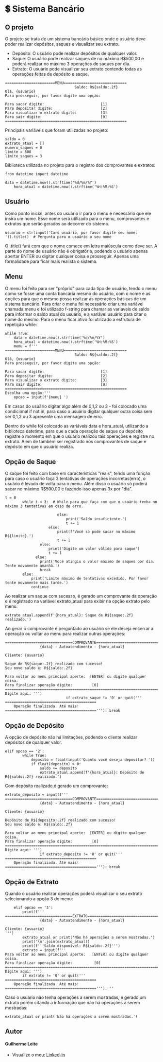 # 💲 Sistema Bancário

## O projeto
O projeto se trata de um sistema bancário básico onde o usuário deve poder realizar depósitos, saques e visualizar seu extrato.
- Depósito: O usuário pode realizar depósitos de qualquer valor.
- Saque: O usuário pode realizar saques de no máximo R$500,00 e poderá realizar no máximo 3 operações de saques por dia.
- Extrato: O usuário pode visualizar seu extrato contendo todas as operações feitas de depósito e saque.

```pyx
=======================MENU=============================
                                Saldo: R${saldo:.2f}
Olá, {usuario}
Para prosseguir, por favor digite uma opção:
        
Para sacar digite:                          [1]
Para depositar digite:                      [2]
Para visualizar o extrato digite:           [3] 
Para sair digite:                           [0]  
========================================================
```

Principais variáveis que foram utilizadas no projeto:
```pyx
saldo = 0
extrato_atual = []
numero_saques = 0
limite = 500
limite_saques = 3
```

Biblioteca utilizada no projeto para o registro dos comprovantes e extratos:
```pyx
from datetime import datetime
```
```pyx
data = datetime.now().strftime('%d/%m/%Y')
    hora_atual = datetime.now().strftime('%H:%M:%S')
```

## Usuário
Como ponto inicial, antes do usuário ir para o menu é necessário que ele insira um nome. Esse nome será utilizado para o menu, comprovantes e extratos que serão gerados ao decorrer do sistema.
```pyx
usuario = str(input('Caro usuário, por favor digite seu nome: ')).title()  # Pergunta para o usuário o seu nome
```
O .title() fará com que o nome comece em letra maiúscula como deve ser.
A parte do nome de usuário não é obrigatória, podendo o usuário apenas apertar ENTER ou digitar qualquer coisa e prosseguir. Apenas uma formalidade para ficar mais realista o sistema.

## Menu
O menu foi feito para ser "próprio" para cada tipo de usuário, tendo o menu como se fosse uma conta bancária mesmo do usuário, com o nome e as opções para que o mesmo possa realizar as operações básicas de um sistema bancário.
Para criar o menu foi necessário criar uma variável chamada menu e foi utilizado f-string para chamar as variáveis de saldo para informar o saldo atual do usuário, e a variável usuário para citar o nome do mesmo. Para o menu ficar ativo foi utilizado a estrutura de repetição while:
```pyx
while True:
    data = datetime.now().strftime('%d/%m/%Y')
    hora_atual = datetime.now().strftime('%H:%M:%S')
    menu = f'''
=======================MENU=============================
                                Saldo: R${saldo:.2f}
Olá, {usuario}
Para prosseguir, por favor digite uma opção:
        
Para sacar digite:                          [1]
Para depositar digite:                      [2]
Para visualizar o extrato digite:           [3] 
Para sair digite:                           [0]  
========================================================
Escolha uma opção:'''
    opcao = input(f'{menu} ')
```
Em casos do usuário digitar algo além de 0,1,2 ou 3 - foi colocado uma condicional if not in, para caso o usuário digitar qualquer outra coisa sem ser 0,1,2 ou 3 apresente uma mensagem de erro.

Dentro do while foi colocado as variáveis data e hora_atual, utilizando a biblioteca datetime, para que a cada operação de saque ou depósito registre o momento em que o usuário realizou tais operações e registre no extrato. Além de também ser registrado nos comprovantes de saque e depósito em que o usuário realiza.

## Opção de Saque
O saque foi feito com base em características "reais", tendo uma função para caso o usuário faça 3 tentativas de operações incorretas(erro), o usuário é levado de volta para o menu. Além disso o usuário só poderá sacar no máximo R$500,00 e fazendo isso apenas 3x por "dia".

```pyx
t = 0
        while t < 3:  # While para que faça com que o usuário tenha no máximo 3 tentativas em caso de erro.
```

```pyx
                        else:
                            print('Saldo insuficiente.')
                            t += 1
                    else:
                        print(f'Você só pode sacar no máximo R${limite}.')
                        t += 1
                else:
                    print('Digite um valor válido para saque')
                    t += 1
              else:
                print('Você atingiu o valor máximo de saques por dia. Tente novamente amanhã.')
                break
        else:
            print('Limite máximo de tentativas excedido. Por favor tente novamente mais tarde.')
            continue
```

Ao realizar um saque com sucesso, é gerado um comprovante da operação e é registrado na variável extrato_atual para exibir na opção extrato pelo menu:
```pyx
extrato_atual.append(f'{hora_atual}: Saque de R${saque:.2f} realizado.')
```

Ao gerar o comprovante é perguntado ao usuário se ele deseja encerrar a operação ou voltar ao menu para realizar outras operações:
```pyx
===============================COMPROVANTE================================            
                {data} - Autoatendimento - {hora_atual}
 
Cliente: {usuario}    
                                   
Saque de R${saque:.2f} realizado com sucesso!
Seu novo saldo é: R${saldo:.2f}
                                                    
Para voltar ao menu principal aperte:  [ENTER] ou digite qualquer coisa.
Para finalizar operação digite:         [0]
==========================================================================
Digite aqui: ''')
                            if extrato_saque != '0' or quit('''
==========================================      
    Operação finalizada. Até mais!              
=========================================='''): break
```


## Opção de Depósito
A opção de depósito não há limitações, podendo o cliente realizar depósitos de qualquer valor.
```pyx
elif opcao == '2':
        while True:
            deposito = float(input('Quanto você deseja depositar? '))
            if float(deposito) > 0:
                saldo += deposito
                extrato_atual.append(f'{hora_atual}: Depósito de R${saldo:.2f} realizado.')
```
Com depósito realizado,é gerado um comprovante:
```pyx
extrato_deposito = input(f'''
===============================COMPROVANTE================================
                {data} - Autoatendimento - {hora_atual}
 
Cliente: {usuario}
                                                
Depósito de R${deposito:.2f} realizado com sucesso!
Seu novo saldo é: R${saldo:.2f}
                                                    
Para voltar ao menu principal aperte:  [ENTER] ou digite qualquer coisa.
Para finalizar operação digite:         [0]       
==========================================================================
Digite aqui: ''')
                if extrato_deposito != '0' or quit('''
==========================================        
    Operação finalizada. Até mais!              
=========================================='''): break
```


## Opção de Extrato
Quando o usuário realizar operações poderá visualizar o seu extrato selecionando a opção 3 do menu:
```pyx
    elif opcao == '3':
        print(f'''
===============================EXTRATO===================================
                {data} - Autoatendimento - {hora_atual}
 
Cliente: {usuario}                     
''')
        extrato_atual or print('Não há operações a serem mostradas.')
        print('\n'.join(extrato_atual))
        print(f'''Saldo disponível: R${saldo:.2f}''')
        extrato = input(f'''
Para voltar ao menu principal aperte:   [ENTER] ou digite qualquer coisa.
Para finalizar operação digite:          [0]
==========================================================================
Digite aqui: ''')
        if extrato != '0' or quit('''
==========================================
    Operação finalizada. Até mais!
=========================================='''): ''
```
Caso o usuário não tenha operações a serem mostradas, é gerado um extrato porém citando a informação que não há operações a serem mostradas:
```pyx
extrato_atual or print('Não há operações a serem mostradas.')
```



## Autor

#### Guilherme Leite

- Visualize o meu: <a href="https://www.linkedin.com/in/guilherme-leite10/" title="Linked-in" target="_blank">Linked-in</a>
